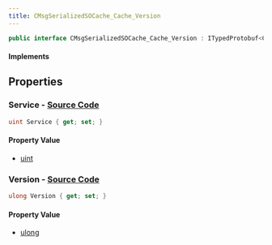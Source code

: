 ```yaml
---
title: CMsgSerializedSOCache_Cache_Version
---
```


```csharp
public interface CMsgSerializedSOCache_Cache_Version : ITypedProtobuf<CMsgSerializedSOCache_Cache_Version>, INativeHandle
```

#### Implements

## Properties

### **Service** - [Source Code](https://github.com/swiftly-solution/swiftlys2/blob/main/managed/src/SwiftlyS2.Generated/Protobufs/Interfaces/CMsgSerializedSOCache_Cache_Version.cs#L13)

```csharp
uint Service { get; set; }
```

#### Property Value

- [uint](https://learn.microsoft.com/dotnet/api/system.uint32)

### **Version** - [Source Code](https://github.com/swiftly-solution/swiftlys2/blob/main/managed/src/SwiftlyS2.Generated/Protobufs/Interfaces/CMsgSerializedSOCache_Cache_Version.cs#L16)

```csharp
ulong Version { get; set; }
```

#### Property Value

- [ulong](https://learn.microsoft.com/dotnet/api/system.uint64)

